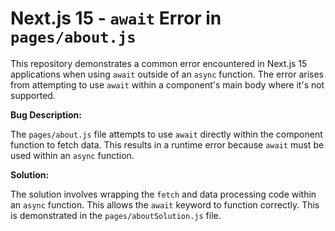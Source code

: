 # Next.js 15 - `await` Error in `pages/about.js`

This repository demonstrates a common error encountered in Next.js 15 applications when using `await` outside of an `async` function.  The error arises from attempting to use `await` within a component's main body where it's not supported.

**Bug Description:**

The `pages/about.js` file attempts to use `await` directly within the component function to fetch data. This results in a runtime error because `await` must be used within an `async` function. 

**Solution:**

The solution involves wrapping the `fetch` and data processing code within an `async` function. This allows the `await` keyword to function correctly. This is demonstrated in the `pages/aboutSolution.js` file.